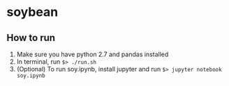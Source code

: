 # soybean

## How to run
1. Make sure you have python 2.7 and pandas installed
2. In terminal, run `$> ./run.sh`
3. (Optional) To run soy.ipynb, install jupyter and run `$> jupyter notebook soy.ipynb`